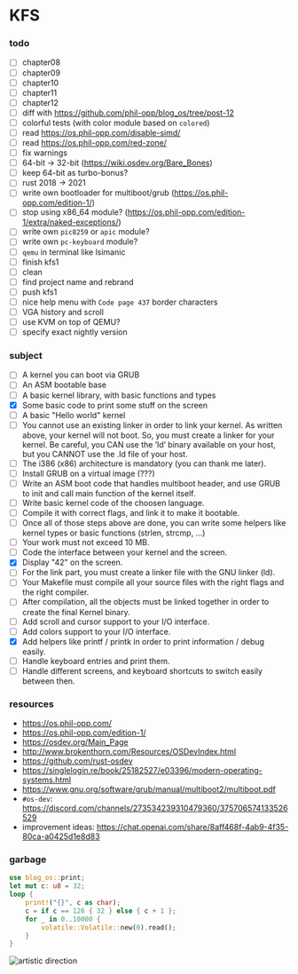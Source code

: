 # KFS

### todo

-   [ ] chapter08
-   [ ] chapter09
-   [ ] chapter10
-   [ ] chapter11
-   [ ] chapter12
-   [ ] diff with https://github.com/phil-opp/blog_os/tree/post-12
-   [ ] colorful tests (with color module based on `colored`)
-   [ ] read https://os.phil-opp.com/disable-simd/
-   [ ] read https://os.phil-opp.com/red-zone/
-   [ ] fix warnings
-   [ ] 64-bit -> 32-bit (https://wiki.osdev.org/Bare_Bones)
-   [ ] keep 64-bit as turbo-bonus?
-   [ ] rust 2018 → 2021
-   [ ] write own bootloader for multiboot/grub (https://os.phil-opp.com/edition-1/)
-   [ ] stop using x86_64 module? (https://os.phil-opp.com/edition-1/extra/naked-exceptions/)
-   [ ] write own `pic8259` or `apic` module?
-   [ ] write own `pc-keyboard` module?
-   [ ] `qemu` in terminal like lsimanic
-   [ ] finish kfs1
-   [ ] clean
-   [ ] find project name and rebrand
-   [ ] push kfs1
-   [ ] nice help menu with `Code page 437` border characters
-   [ ] VGA history and scroll
-   [ ] use KVM on top of QEMU?
-   [ ] specify exact nightly version

### subject

-   [ ] A kernel you can boot via GRUB
-   [ ] An ASM bootable base
-   [ ] A basic kernel library, with basic functions and types
-   [x] Some basic code to print some stuff on the screen
-   [ ] A basic "Hello world" kernel
-   [ ] You cannot use an existing linker in order to link your kernel. As written above, your kernel will not boot. So, you must create a linker for your kernel. Be careful, you CAN use the ’ld’ binary available on your host, but you CANNOT use the .ld file of your host.
-   [ ] The i386 (x86) architecture is mandatory (you can thank me later).
-   [ ] Install GRUB on a virtual image (???)
-   [ ] Write an ASM boot code that handles multiboot header, and use GRUB to init and call main function of the kernel itself.
-   [ ] Write basic kernel code of the choosen language.
-   [ ] Compile it with correct flags, and link it to make it bootable.
-   [ ] Once all of those steps above are done, you can write some helpers like kernel types or basic functions (strlen, strcmp, ...)
-   [ ] Your work must not exceed 10 MB.
-   [ ] Code the interface between your kernel and the screen.
-   [x] Display "42" on the screen.
-   [ ] For the link part, you must create a linker file with the GNU linker (ld).
-   [ ] Your Makefile must compile all your source files with the right flags and the right compiler.
-   [ ] After compilation, all the objects must be linked together in order to create the final Kernel binary.
-   [ ] Add scroll and cursor support to your I/O interface.
-   [ ] Add colors support to your I/O interface.
-   [x] Add helpers like printf / printk in order to print information / debug easily.
-   [ ] Handle keyboard entries and print them.
-   [ ] Handle different screens, and keyboard shortcuts to switch easily between then.

### resources

-   https://os.phil-opp.com/
-   https://os.phil-opp.com/edition-1/
-   https://osdev.org/Main_Page
-   http://www.brokenthorn.com/Resources/OSDevIndex.html
-   https://github.com/rust-osdev
-   https://singlelogin.re/book/25182527/e03396/modern-operating-systems.html
-   https://www.gnu.org/software/grub/manual/multiboot2/multiboot.pdf
-   `#os-dev`: https://discord.com/channels/273534239310479360/375706574133526529
-   improvement ideas: https://chat.openai.com/share/8aff468f-4ab9-4f35-80ca-a0425d1e8d83

### garbage

```rust
use blog_os::print;
let mut c: u8 = 32;
loop {
    print!("{}", c as char);
    c = if c == 126 { 32 } else { c + 1 };
    for _ in 0..10000 {
        volatile::Volatile::new(0).read();
    }
}
```

![artistic direction](https://upload.wikimedia.org/wikipedia/commons/a/a0/VirtualBox_TempleOS_x64_27_02_2021_20_43_48.png)
